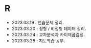 # R

+ 2023.03.19 : 연습문제 정리.
+ 2023.03.20 : 정형 / 비정형 데이터 정리.
+ 2023.03.24 : 교차분석과 카이제곱검정.
+ 2023.03.28 : 지도학습 공부.
